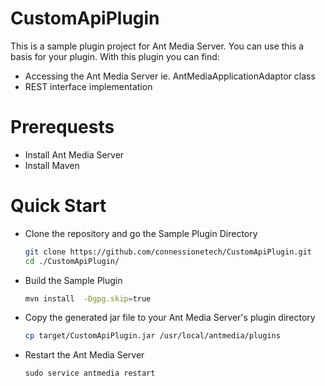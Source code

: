 # CustomApiPlugin
This is a sample plugin project for Ant Media Server. You can use this a basis for your plugin.
With this plugin you can find:
- Accessing the Ant Media Server ie. AntMediaApplicationAdaptor class
- REST interface implementation

# Prerequests
- Install Ant Media Server
- Install Maven 

# Quick Start

- Clone the repository and go the Sample Plugin Directory
  ```sh
  git clone https://github.com/connessionetech/CustomApiPlugin.git
  cd ./CustomApiPlugin/
  ```
- Build the Sample Plugin
  ```sh
  mvn install  -Dgpg.skip=true
  ```
- Copy the generated jar file to your Ant Media Server's plugin directory
  ```sh
  cp target/CustomApiPlugin.jar /usr/local/antmedia/plugins
  ```
- Restart the Ant Media Server
  ```
  sudo service antmedia restart
  ```
